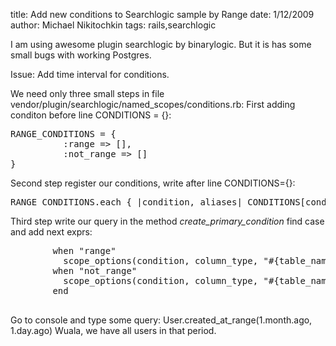 title: Add new conditions to Searchlogic sample by Range
date: 1/12/2009
author: Michael Nikitochkin
tags: rails,searchlogic

I am using awesome plugin searchlogic by binarylogic. But it is has some small bugs with working Postgres.

Issue: Add time interval for conditions.

We need only three small steps in file vendor/plugin/searchlogic/named_scopes/conditions.rb:
First adding conditon before line CONDITIONS = {}:
<pre>
RANGE_CONDITIONS = {
          :range => [],
          :not_range => []
}
</pre>

Second step register our conditions, write after line CONDITIONS={}:
<pre>
RANGE_CONDITIONS.each { |condition, aliases| CONDITIONS[condition] = aliases }
</pre>

Third step write our query in the method *create_primary_condition* find case and add next exprs:
<pre>
        when "range"
          scope_options(condition, column_type, "#{table_name}.#{column} > ? and #{table_name}.#{column} < ?")
        when "not_range"
          scope_options(condition, column_type, "#{table_name}.#{column} < ? and #{table_name}.#{column} > ?")
        end

</pre>
Go to console and type some query: User.created_at_range(1.month.ago, 1.day.ago)
Wuala, we have all users in that period.

